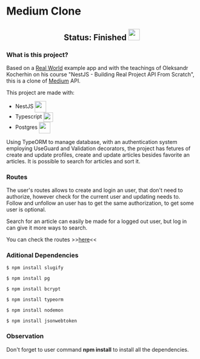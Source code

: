 <h1>Medium Clone</h1>

<h2 style="text-align:center;">Status: Finished <img style="width: 30px; text-align:center;" src="https://cdn-icons-png.flaticon.com/512/391/391175.png?w=740&t=st=1670186499~exp=1670187099~hmac=ca0fe32f8d625eab349ff161386cbc9ca5948d8b85d4a9f6ac728bbadd43ec71"/></h2>

<h3>What is this project?</h3>
<p>Based on a <a target="_blank" href="https://github.com/gothinkster/realworld">Real World</a> example app and with the teachings of Oleksandr Kocherhin on his course "NestJS - Building Real Project API From Scratch", this is a clone of <a target="_blank" href="https://medium.com">Medium</a> API.</p>

<p>This project are made with: 
  <ul>
    <li>NestJS <img style="width: 30px;" align="center" src="https://cdn.jsdelivr.net/gh/devicons/devicon/icons/nestjs/nestjs-plain.svg"/></li>
    <li>Typescript <img style="width: 25px;" align="center" src="https://cdn.jsdelivr.net/gh/devicons/devicon/icons/typescript/typescript-plain.svg"/></li>
    <li>Postgres <img style="width: 30px;" align="center" src="https://cdn.jsdelivr.net/gh/devicons/devicon/icons/postgresql/postgresql-plain.svg"/></li>
  </ul>
</p>
  
<p>Using TypeORM to manage database, with an authentication system employing UseGuard and Validation decorators, the project has fetures of create and update profiles, create and update articles besides favorite an articles. It is possible to search for articles and sort it.</p>
  
<h3>Routes</h3>
<p>The user's routes allows to create and login an user, that don't need to authorize, however check for the current user and updating needs to. Follow and unfollow an user has to get the same authorization, to get some user is optional.</p>
<p>Search for an article can easily be made for a logged out user, but log in can give it more ways to search.</p>
<p>You can check the routes >><a target="_blank" href="insomnia/mediumclone-api-routes.json">here</a><<</p>

<h3>Aditional Dependencies</h3>
    
    $ npm install slugify

    $ npm install pg

    $ npm install bcrypt

    $ npm install typeorm

    $ npm install nodemon

    $ npm install jsonwebtoken
    
<h3>Observation</h3>
<p>Don't forget to user command <b>npm install</b> to install all the dependencies.</p>
    
